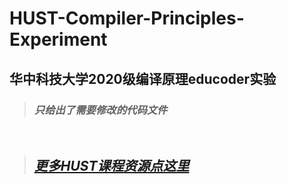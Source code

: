 # HUST-Compiler-Principles-Experiment
## 华中科技大学2020级编译原理educoder实验
> ### ***只给出了需要修改的代码文件***
&nbsp;
> ## [***更多HUST课程资源点这里***](https://github.com/Oliver-242)  
